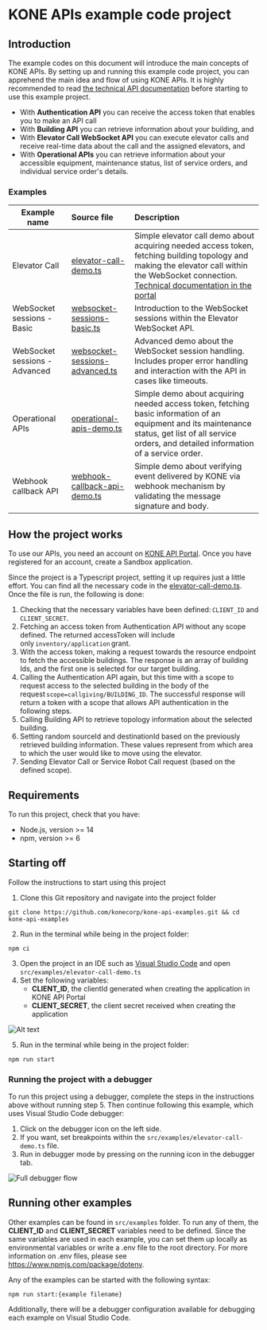 # KONE APIs example code project

## Introduction

The example codes on this document will introduce the main concepts of KONE APIs. By setting up and running this example code project, you can apprehend the main idea and flow of using KONE APIs. It is highly recommended to read [the technical API documentation](https://dev.kone.com/api-portal/dashboard/developer-guide/overview-api) before starting to use this example project.

- With **Authentication API** you can receive the access token that enables you to make an API call
- With **Building API** you can retrieve information about your building, and
- With **Elevator Call WebSocket API** you can execute elevator calls and receive real-time data about the call and the assigned elevators, and
- With **Operational APIs** you can retrieve information about your accessible equipment, maintenance status, list of service orders, and individual service order's details.

### Examples

| Example name                  | Source file                                                                                                                           | Description                                                                                                                                                                                                                                                                         |
| ----------------------------- | :------------------------------------------------------------------------------------------------------------------------------------ | :---------------------------------------------------------------------------------------------------------------------------------------------------------------------------------------------------------------------------------------------------------------------------------- |
| Elevator Call                 | [elevator-call-demo.ts](https://github.com/konecorp/kone-api-examples/blob/main/src/examples/elevator-call-demo.ts)                   | Simple elevator call demo about acquiring needed access token, fetching building topology and making the elevator call within the WebSocket connection. [Technical documentation in the portal](https://dev.kone.com/api-portal/dashboard/api-documentation/elevator-websocket-api) |
| WebSocket sessions - Basic    | [websocket-sessions-basic.ts](https://github.com/konecorp/kone-api-examples/blob/main/src/examples/websocket-sessions-basic.ts)       | Introduction to the WebSocket sessions within the Elevator WebSocket API.                                                                                                                                                                                                           |
| WebSocket sessions - Advanced | [websocket-sessions-advanced.ts](https://github.com/konecorp/kone-api-examples/blob/main/src/examples/websocket-sessions-advanced.ts) | Advanced demo about the WebSocket session handling. Includes proper error handling and interaction with the API in cases like timeouts.                                                                                                                                             |
| Operational APIs              | [operational-apis-demo.ts](https://github.com/konecorp/kone-api-examples/blob/main/src/examples/operational-apis-demo.ts)             | Simple demo about acquiring needed access token, fetching basic information of an equipment and its maintenance status, get list of all service orders, and detailed information of a service order.                                                                                |
| Webhook callback API              | [webhook-callback-api-demo.ts](https://github.com/konecorp/kone-api-examples/blob/main/src/examples/webhook/webhook-callback-api-demo.ts)             | Simple demo about verifying event delivered by KONE via webhook mechanism by validating the message signature and body.                                                                              |

## How the project works

To use our APIs, you need an account on [KONE API Portal](https://dev.kone.com/). Once you have registered for an account, create a Sandbox application.

Since the project is a Typescript project, setting it up requires just a little effort. You can find all the necessary code in the [elevator-call-demo.ts](https://github.com/konecorp/kone-api-examples/blob/main/src/examples/elevator-call-demo.ts). Once the file is run, the following is done:

1. Checking that the necessary variables have been defined: `CLIENT_ID` and `CLIENT_SECRET`.
2. Fetching an access token from Authentication API without any scope defined. The returned accessToken will include only `inventory/application` grant.
3. With the access token, making a request towards the resource endpoint to fetch the accessible buildings. The response is an array of building Ids, and the first one is selected for our target building.
4. Calling the Authentication API again, but this time with a scope to request access to the selected building in the body of the request `scope=callgiving/BUILDING_ID`. The successful response will return a token with a scope that allows API authentication in the following steps.
5. Calling Building API to retrieve topology information about the selected building.
6. Setting random sourceId and destinationId based on the previously retrieved building information. These values represent from which area to which the user would like to move using the elevator.
7. Sending Elevator Call or Service Robot Call request (based on the defined scope).

## Requirements

To run this project, check that you have:

- Node.js, version >= 14
- npm, version >= 6

## Starting off

Follow the instructions to start using this project

1. Clone this Git repository and navigate into the project folder

`git clone https://github.com/konecorp/kone-api-examples.git && cd kone-api-examples`

2. Run in the terminal while being in the project folder:

`npm ci`

3. Open the project in an IDE such as [Visual Studio Code](https://code.visualstudio.com/) and open `src/examples/elevator-call-demo.ts`
4. Set the following variables:
   - **CLIENT_ID**, the clientId generated when creating the application in KONE API Portal
   - **CLIENT_SECRET**, the client secret received when creating the application

![Alt text](./img/variables3.jpg?raw=true 'variables')

5. Run in the terminal while being in the project folder:

`npm run start`

### Running the project with a debugger

To run this project using a debugger, complete the steps in the instructions above without running step 5. Then continue following this example, which uses Visual Studio Code debugger:

1. Click on the debugger icon on the left side.
2. If you want, set breakpoints within the `src/examples/elevator-call-demo.ts` file.
3. Run in debugger mode by pressing on the running icon in the debugger tab.

![Full debugger flow](./img/full-debugger-flow.jpg?raw=true 'debugger')

## Running other examples

Other examples can be found in `src/examples` folder. To run any of them, the **CLIENT_ID** and **CLIENT_SECRET** variables need to be defined. Since the same variables are used in each example, you can set them up locally as environmental variables or write a .env file to the root directory. For more information on .env files, please see https://www.npmjs.com/package/dotenv.

Any of the examples can be started with the following syntax:

`npm run start:{example filename}`

Additionally, there will be a debugger configuration available for debugging each example on Visual Studio Code.
